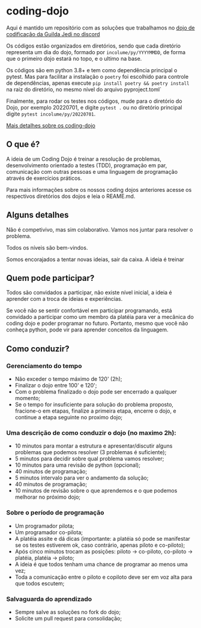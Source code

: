 # coding-dojo

Aqui é mantido um repositório com as soluções que trabalhamos no [dojo de codificação da Guilda Jedi no discord](https://discord.gg/qA8CBQHSbK)


Os códigos estão organizados em diretórios, sendo que cada diretório representa um dia do dojo, formado por `incolume/py/YYYYMMDD`, de forma que o primeiro dojo estará no topo, e o ultimo na base.

Os códigos são em python 3.8+ e tem como dependência principal o pytest. Mas para facilitar a instalação o `poetry` foi escolhido para controle de dependências, apenas execute `pip install poetry && poetry install` na raiz do diretório, no mesmo nível do arquivo pyproject.toml`

Finalmente, para rodar os testes nos códigos, mude para o diretório do Dojo, por exemplo 20220701, e digite `pytest .` ou no diretório principal digite `pytest incolume/py/20220701`.

[Mais detalhes sobre os coding-dojo](/docs/README.md)

## O que é?

A ideia de um Coding Dojo é treinar a resolução de problemas, desenvolvimento orientado a testes (TDD), programação em par, comunicação com outras pessoas e uma linguagem de programação através de exercícios práticos.

Para mais informações sobre os nossos coding dojos anteriores acesse os respectivos diretórios dos dojos e leia o REAME.md.

## Alguns detalhes

Não é competivivo, mas sim colaborativo. Vamos nos juntar para resolver o problema.

Todos os níveis são bem-vindos.

Somos encorajados a tentar novas ideias, sair da caixa. A ideia é treinar

## Quem pode participar?

Todos são convidados a participar, não existe nível inicial, a ideia é aprender com a troca de ideias e experiências.

Se você não se sentir confortável em participar programando, está convidado a participar como um membro da platéia para ver a mecânica do coding dojo e poder programar no futuro. Portanto, mesmo que você não conheça python, pode vir para aprender conceitos da linguagem.

## Como conduzir?

### Gerenciamento do tempo

- Não exceder o tempo máximo de 120' (2h);
- Finalizar o dojo entre 100' e 120';
- Com o problema finalizado o dojo pode ser encerrado a qualquer momento;
- Se o tempo for insuficiente para solução do problema proposto, fracione-o em etapas,
finalize a primeira etapa, encerre o dojo, e continue a etapa seguinte no proximo dojo;

### Uma descrição de como conduzir o dojo (no maximo 2h):

- 10 minutos para montar a estrutura e apresentar/discutir alguns problemas que podemos resolver (3 problemas é suficiente);
- 5 minutos para decidir sobre qual problema vamos resolver;
- 10 minutos para uma revisão de python (opcional);
- 40 minutos de programação;
- 5 minutos intervalo para ver o andamento da solução;
- 40 minutos de programação;
- 10 minutos de revisão sobre o que aprendemos e o que podemos melhorar no próximo dojo;

### Sobre o período de programação

- Um programador pilota;
- Um programador co-pilota;
- A platéia assite e dá dicas (importante: a platéia só pode se manifestar se os testes estiverem ok, caso contrário, apenas piloto e co-piloto);
- Após cinco minutos trocam as posições: piloto -> co-piloto, co-piloto -> platéia, platéia -> piloto;
- A ideia é que todos tenham uma chance de programar ao menos uma vez;
- Toda a comunicação entre o piloto e copiloto deve ser em voz alta para que todos escutem;

### Salvaguarda do aprendizado

- Sempre salve as soluções no fork do dojo;
- Solicite um pull request para consolidação;
